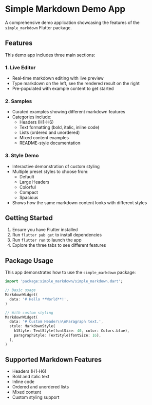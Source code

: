 # Simple Markdown Demo App

A comprehensive demo application showcasing the features of the `simple_markdown` Flutter package.

## Features

This demo app includes three main sections:

### 1. Live Editor
- Real-time markdown editing with live preview
- Type markdown on the left, see the rendered result on the right
- Pre-populated with example content to get started

### 2. Samples
- Curated examples showing different markdown features
- Categories include:
  - Headers (H1-H6)
  - Text formatting (bold, italic, inline code)
  - Lists (ordered and unordered)
  - Mixed content examples
  - README-style documentation

### 3. Style Demo
- Interactive demonstration of custom styling
- Multiple preset styles to choose from:
  - Default
  - Large Headers
  - Colorful
  - Compact
  - Spacious
- Shows how the same markdown content looks with different styles

## Getting Started

1. Ensure you have Flutter installed
2. Run `flutter pub get` to install dependencies
3. Run `flutter run` to launch the app
4. Explore the three tabs to see different features

## Package Usage

This app demonstrates how to use the `simple_markdown` package:

```dart
import 'package:simple_markdown/simple_markdown.dart';

// Basic usage
MarkdownWidget(
  data: '# Hello **World**!',
)

// With custom styling
MarkdownWidget(
  data: '# Custom Header\n\nParagraph text.',
  style: MarkdownStyle(
    h1Style: TextStyle(fontSize: 40, color: Colors.blue),
    paragraphStyle: TextStyle(fontSize: 16),
  ),
)
```

## Supported Markdown Features

- Headers (H1-H6)
- Bold and italic text
- Inline code
- Ordered and unordered lists
- Mixed content
- Custom styling support

